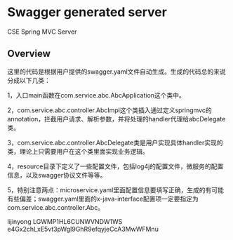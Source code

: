 # Swagger generated server

CSE Spring MVC Server


## Overview
这里的代码是根据用户提供的swagger.yaml文件自动生成。生成的代码总的来说分成以下几类：

1，入口main函数在com.service.abc.AbcApplication这个类中。

2，com.service.abc.controller.AbcImpl这个类插入通过定义springmvc的annotation，拦截用户请求、解析参数，并将处理的handler代理给abcDelegate类。

3，com.service.abc.controller.AbcDelegate类是用户实现具体handler实现的类，理论上只需要用户在这个类里面实现业务逻辑。


4，resource目录下定义了一些配置文件，包括log4j的配置文件，微服务的配置信息，以及swagger协议文件等等。

5，特别注意两点：microservice.yaml里面配置信息要填写正确，生成的有可能有些偏差；swagger.yaml里面的x-java-interface配置项一定要指定为com.service.abc.controller.Abc。


lijinyong	LGWMP1HL6CUNWVNDW1WS	e4Gx2chLxE5vt3pWgI9GhR9efqyjeCcA3MwWFMnu
